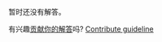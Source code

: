 
暂时还没有解答。

有兴趣[贡献你的解答](https://github.com/BFEdev/BFE.dev-solutions/blob/main/question/explain-common-http-response-status-code_zh.md)吗? [Contribute guideline](https://github.com/BFEdev/BFE.dev-solutions#how-to-contribute)
